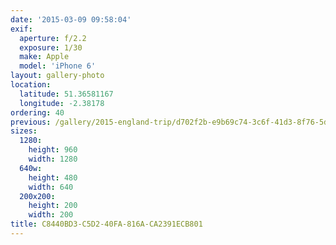 ```yaml
---
date: '2015-03-09 09:58:04'
exif:
  aperture: f/2.2
  exposure: 1/30
  make: Apple
  model: 'iPhone 6'
layout: gallery-photo
location:
  latitude: 51.36581167
  longitude: -2.38178
ordering: 40
previous: /gallery/2015-england-trip/d702f2b-e9b69c74-3c6f-41d3-8f76-5d2aac504cae
sizes:
  1280:
    height: 960
    width: 1280
  640w:
    height: 480
    width: 640
  200x200:
    height: 200
    width: 200
title: C8440BD3-C5D2-40FA-816A-CA2391ECB801
---
```

